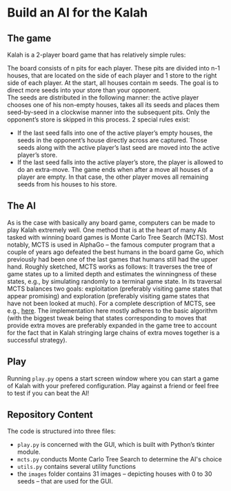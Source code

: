 # Build an AI for the Kalah

## The game
Kalah is a 2-player board game that has relatively simple rules:

The board consists of n pits for each player. These pits are divided into n-1 houses, that are located on the side of each player and 1 store to the right side of each player. At the start, all houses contain m seeds. The goal is to direct more seeds into your store than your opponent.  
The seeds are distributed in the following manner: the active player chooses one of his non-empty houses, takes all its seeds and places them seed-by-seed in a clockwise manner into the subsequent pits. Only the opponent’s store is skipped in this process.
2 special rules exist:
-	If the last seed falls into one of the active player’s empty houses, the seeds in the opponent’s house directly across are captured. Those seeds along with the active player’s last seed are moved into the active player’s store.
-	If the last seed falls into the active player’s store, the player is allowed to do an extra-move.
The game ends when after a move all houses of a player are empty. In that case, the other player moves all remaining seeds from his houses to his store.

## The AI
As is the case with basically any board game, computers can be made to play Kalah extremely well. One method that is at the heart of many AIs tasked with winning board games is Monte Carlo Tree Search (MCTS). Most notably, MCTS is used in AlphaGo – the famous computer program that a couple of years ago defeated the best humans in the board game Go, which previously had been one of the last games that humans still had the upper hand.
Roughly sketched, MCTS works as follows: It traverses the tree of game states up to a limited depth and estimates the winningness of these states, e.g., by simulating randomly to a terminal game state. In its traversal MCTS balances two goals: exploitation (preferably visiting game states that appear promising) and exploration (preferably visiting game states that have not been looked at much). For a complete description of MCTS, see e.g., [here](https://medium.com/@quasimik/monte-carlo-tree-search-applied-to-letterpress-34f41c86e238).
The implementation here mostly adheres to the basic algorithm (with the biggest tweak being that states corresponding to moves that provide extra moves are preferably expanded in the game tree to account for the fact that in Kalah stringing large chains of extra moves together is a successful strategy).

## Play
Running `play.py` opens a start screen window where you can start a game of Kalah with your prefered configuration. Play against a friend or feel free to test if you can beat the AI!


## Repository Content
The code is structured into three files: 
- `play.py` is concerned with the GUI, which is built with Python’s tkinter module. 
-	`mcts.py` conducts Monte Carlo Tree Search to determine the AI's choice
-	`utils.py` contains several utility functions
-	the `images` folder contains 31 images – depicting houses with 0 to 30 seeds – that are used for the GUI. 
